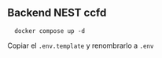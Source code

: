 ## Backend NEST ccfd

```
  docker compose up -d 
```
  Copiar el ```.env.template``` y renombrarlo a ```.env```


